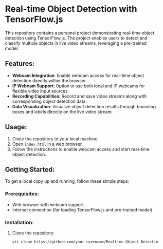 # Real-time Object Detection with TensorFlow.js

This repository contains a personal project demonstrating real-time object detection using TensorFlow.js. The project enables users to detect and classify multiple objects in live video streams, leveraging a pre-trained model.

## Features:
- **Webcam Integration**: Enable webcam access for real-time object detection directly within the browser.
- **IP Webcam Support**: Option to use both local and IP webcams for flexible video input sources.
- **Recording Capabilities**: Record and save video streams along with corresponding object detection data.
- **Data Visualization**: Visualize object detection results through bounding boxes and labels directly on the live video stream.

## Usage:
1. Clone the repository to your local machine.
2. Open `index.html` in a web browser.
3. Follow the instructions to enable webcam access and start real-time object detection.

## Getting Started:
To get a local copy up and running, follow these simple steps:

### Prerequisites:
- Web browser with webcam support
- Internet connection (for loading TensorFlow.js and pre-trained model)

### Installation:
1. Clone the repository:
   ```sh
   git clone https://github.com/your-username/Realtime-Object-Detection-TensorFlowJS.git
